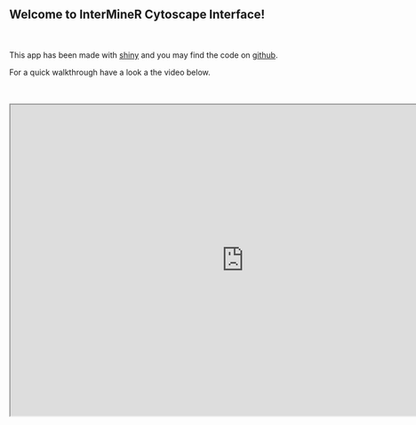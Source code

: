 ## Welcome to InterMineR Cytoscape Interface!
<br><br>
This app has been made with [shiny](https://shiny.rstudio.com/) and you may find the code on [github](https://github.com/celions/InterMineR-Cytoscape/). 

For a quick walkthrough have a look a the video below.
<br><br><br>
<iframe style = "display: block; margin: auto;" width="840" height="560" src="https://www.youtube.com/embed/pHIXymhqDlo"></iframe>